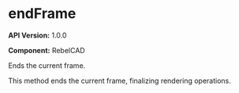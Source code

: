 # endFrame

**API Version:** 1.0.0

**Component:** RebelCAD

Ends the current frame.

This method ends the current frame, finalizing rendering operations.

